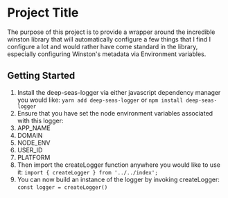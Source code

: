 # Project Title

The purpose of this project is to provide a wrapper around the incredible winston library that will automatically configure a few things that I find I configure a lot and would rather have come standard in the library, especially configuring Winston's metadata via Environment variables.

## Getting Started

1. Install the deep-seas-logger via either javascript dependency manager you would like: `yarn add deep-seas-logger` or `npm install deep-seas-logger`
2. Ensure that you have set the node environment variables associated with this logger:
  1. APP_NAME
  2. DOMAIN
  3. NODE_ENV
  4. USER_ID
  5. PLATFORM
3. Then import the createLogger function anywhere you would like to use it: `import { createLogger } from '../../index';`
4. You can now build an instance of the logger by invoking createLogger: `const logger = createLogger()`
